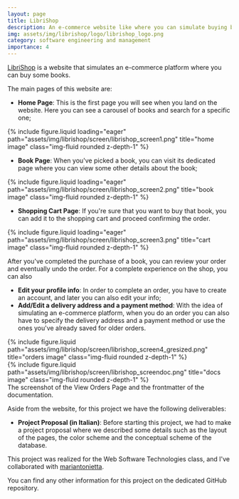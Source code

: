 ```yaml
---
layout: page
title: LibriShop
description: An e-commerce website like where you can simulate buying books from a catalog.
img: assets/img/librishop/logo/librishop_logo.png
category: software engineering and management
importance: 4
---
```


<a href="https://github.com/Tensa53/LibriShop">LibriShop</a> is a website that simulates an e-commerce platform where
you can buy some books.

The main pages of this website are:

- **Home Page**: This is the first page you will see when you land on the website. Here you can see a carousel of
books and search for a specific one;
<div class="row">
    <div class="col-sm mt-3 mt-md-0">
        {% include figure.liquid loading="eager" path="assets/img/librishop/screen/librishop_screen1.png" 
      title="home image" class="img-fluid rounded z-depth-1" %}
    </div>
</div>

- **Book Page**: When you've picked a book, you can visit its dedicated page where you can view some other details
about the book;
<div class="row">
    <div class="col-sm mt-3 mt-md-0">
        {% include figure.liquid loading="eager" path="assets/img/librishop/screen/librishop_screen2.png" 
      title="book image" class="img-fluid rounded z-depth-1" %}
    </div>
</div>

- **Shopping Cart Page**: If you're sure that you want to buy that book, you can add it to the shopping cart and
proceed confirming the order.
<div class="row">
    <div class="col-sm mt-3 mt-md-0">
        {% include figure.liquid loading="eager" path="assets/img/librishop/screen/librishop_screen3.png" 
      title="cart image" class="img-fluid rounded z-depth-1" %}
    </div>
</div>

After you've completed the purchase of a book, you can review your order and eventually undo the order.
For a complete experience on the shop, you can also

- **Edit your profile info**: In order to complete an order, you have to create an account,
  and later you can also edit your info;
- **Add/Edit a delivery address and a payment method**: With the idea of simulating an e-commerce platform,
  when you do an order you can also have to specify the delivery address and a payment method or use the ones you've
  already saved for older orders.

<div class="row justify-content-sm-center">
    <div class="col-sm-8 mt-3 mt-md-0">
        {% include figure.liquid path="assets/img/librishop/screen/librishop_screen4_gresized.png" 
              title="orders image" class="img-fluid rounded z-depth-1" %}
    </div>
    <div class="col-sm-4 mt-3 mt-md-0">
        {% include figure.liquid path="assets/img/librishop/screen/librishop_screendoc.png" 
              title="docs image" class="img-fluid rounded z-depth-1" %}
    </div>
</div>
<div class="caption">
    The screenshot of the View Orders Page and the frontmatter of the documentation.
</div>

Aside from the website, for this project we have the following deliverables:

- **Project Proposal (in Italian)**: Before starting this project, we had to make a project proposal where we described
  some details such as the layout of the pages, the color scheme and the conceptual scheme of the database.

This project was realized for the Web Software Technologies class, and I've collaborated with
<a href="https://github.com/mariantonietta-maselli">mariantonietta</a>.

You can find any other information for this project on the dedicated GitHub repository.
